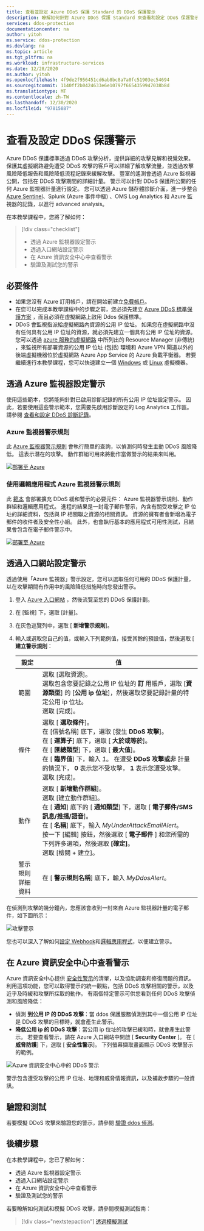 ```yaml
---
title: 查看並設定 Azure DDoS 保護 Standard 的 DDoS 保護警示
description: 瞭解如何針對 Azure DDoS 保護 Standard 來查看和設定 DDoS 保護警示。
services: ddos-protection
documentationcenter: na
author: yitoh
ms.service: ddos-protection
ms.devlang: na
ms.topic: article
ms.tgt_pltfrm: na
ms.workload: infrastructure-services
ms.date: 12/28/2020
ms.author: yitoh
ms.openlocfilehash: 4f9de2f956451cd6ab8bc8a7a0fc51903ec54694
ms.sourcegitcommit: 1140ff2b0424633e6e10797f6654359947038b8d
ms.translationtype: MT
ms.contentlocale: zh-TW
ms.lasthandoff: 12/30/2020
ms.locfileid: "97815887"
---
```

# <a name="view-and-configure-ddos-protection-alerts"></a>查看及設定 DDoS 保護警示

Azure DDoS 保護標準透過 DDoS 攻擊分析，提供詳細的攻擊見解和視覺效果。 保護其虛擬網路避免遭受 DDoS 攻擊的客戶可以詳細了解攻擊流量，並透過攻擊風險降低報告和風險降低流程記錄來緩解攻擊。 豐富的遙測會透過 Azure 監視器公開，包括在 DDoS 攻擊期間的詳細計量。 警示可以針對 DDoS 保護所公開的任何 Azure 監視器計量進行設定。 您可以透過 Azure 儲存體診斷介面，進一步整合 [Azure Sentinel](../sentinel/connect-azure-ddos-protection.md)、Splunk (Azure 事件中樞) 、OMS Log Analytics 和 Azure 監視器的記錄，以進行 advanced analysis。

在本教學課程中，您將了解如何：

> [!div class="checklist"]
> * 透過 Azure 監視器設定警示
> * 透過入口網站設定警示
> * 在 Azure 資訊安全中心中查看警示
> * 驗證及測試您的警示

## <a name="prerequisites"></a>必要條件

- 如果您沒有 Azure 訂用帳戶，請在開始前建立[免費帳戶](https://azure.microsoft.com/free/?WT.mc_id=A261C142F)。
- 在您可以完成本教學課程中的步驟之前，您必須先建立 [Azure DDoS 標準保護方案](manage-ddos-protection.md) ，而且必須在虛擬網路上啟用 Ddos 保護標準。
- DDoS 會監視指派給虛擬網路內資源的公用 IP 位址。 如果您在虛擬網路中沒有任何具有公用 IP 位址的資源，就必須先建立一個具有公用 IP 位址的資源。 您可以透過 [azure 服務的虛擬網路](../virtual-network/virtual-network-for-azure-services.md#services-that-can-be-deployed-into-a-virtual-network) 中所列出的 Resource Manager (非傳統) ，來監視所有部署資源的公用 IP 位址 (包括) 環境和 Azure VPN 閘道以外的後端虛擬機器位於虛擬網路 Azure App Service 的 Azure 負載平衡器。 若要繼續進行本教學課程，您可以快速建立一個 [Windows](../virtual-machines/windows/quick-create-portal.md?toc=%2fazure%2fvirtual-network%2ftoc.json) 或 [Linux](../virtual-machines/linux/quick-create-portal.md?toc=%2fazure%2fvirtual-network%2ftoc.json) 虛擬機器。     

## <a name="configure-alerts-through-azure-monitor"></a>透過 Azure 監視器設定警示

使用這些範本，您將能夠針對已啟用診斷記錄的所有公用 IP 位址設定警示。 因此，若要使用這些警示範本，您需要先啟用診斷設定的 Log Analytics 工作區。 請參閱 [查看和設定 DDoS 診斷記錄](diagnostic-logging.md)。

### <a name="azure-monitor-alert-rule"></a>Azure 監視器警示規則
此 [Azure 監視器警示規則](https://github.com/Azure/Azure-Network-Security/tree/master/Azure%20DDoS%20Protection/Azure%20Monitor%20Alert%20-%20DDoS%20Mitigation%20Started) 會執行簡單的查詢，以偵測何時發生主動 DDoS 風險降低。 這表示潛在的攻擊。 動作群組可用來將動作當做警示的結果來叫用。

[![部署至 Azure](../media/template-deployments/deploy-to-azure.svg)](https://portal.azure.com/#create/Microsoft.Template/uri/https%3A%2F%2Fraw.githubusercontent.com%2FAzure%2FAzure-Network-Security%2Fmaster%2FAzure%2520DDoS%2520Protection%2FAzure%2520Monitor%2520Alert%2520-%2520DDoS%2520Mitigation%2520Started%2FDDoSMitigationStarted.json)

### <a name="azure-monitor-alert-rule-with-logic-app"></a>使用邏輯應用程式 Azure 監視器警示規則

此 [範本](https://github.com/Azure/Azure-Network-Security/tree/master/Azure%20DDoS%20Protection/DDoS%20Mitigation%20Alert%20Enrichment) 會部署擴充 DDoS 緩和警示的必要元件： Azure 監視器警示規則、動作群組和邏輯應用程式。 進程的結果是一封電子郵件警示，內含有關受攻擊之 IP 位址的詳細資料，包括與 IP 相關聯之資源的相關資訊。 資源的擁有者會新增為電子郵件的收件者及安全性小組。 此外，也會執行基本的應用程式可用性測試，且結果會包含在電子郵件警示中。

[![部署至 Azure](../media/template-deployments/deploy-to-azure.svg)](https://portal.azure.com/#create/Microsoft.Template/uri/https%3A%2F%2Fraw.githubusercontent.com%2FAzure%2FAzure-Network-Security%2Fmaster%2FAzure%2520DDoS%2520Protection%2FDDoS%2520Mitigation%2520Alert%2520Enrichment%2FEnrich-DDoSAlert.json)

## <a name="configure-alerts-through-portal"></a>透過入口網站設定警示

透過使用「Azure 監視器」警示設定，您可以選取任何可用的 DDoS 保護計量，以在攻擊期間有作用中的風險降低措施時向您發出警示。 

1. 登入 [Azure 入口網站](https://portal.azure.com/) ，然後流覽至您的 DDoS 保護計劃。
2. 在 [監視] 下，選取 [計量]。
3. 在灰色巡覽列中，選取 [ **新增警示規則**]。 
4. 輸入或選取您自己的值，或輸入下列範例值，接受其餘的預設值，然後選取 [ **建立警示規則**：

    |設定                  |值                                                                                               |
    |---------                |---------                                                                                           |
    | 範圍                   | 選取 [選取資源]。 </br> 選取包含您要記錄之公用 IP 位址的 **訂** 用帳戶，選取 [**資源類型**] 的 [**公用 ip 位址**]，然後選取您要記錄計量的特定公用 ip 位址。 </br> 選取 [完成]。 | 
    | 條件 | 選取 [ **選取條件**]。 </br> 在 [信號名稱] 底下，選取 [發生 **DDoS 攻擊**]。 </br> 在 [ **運算子**] 底下，選取 [ **大於或等於**]。 </br> 在 [ **匯總類型**] 下，選取 [ **最大值**]。 </br> 在 [ **臨界值**] 下，輸入 *1*。 在遭受 **DDoS 攻擊或非** 計量的情況下， **0** 表示您不受攻擊， **1** 表示您遭受攻擊。 </br> 選取 [完成]。 | 
    | 動作 | 選取 [ **新增動作群組**]。 </br> 選取 [建立動作群組]。 </br> 在 [ **通知**] 底下的 [ **通知類型**] 下，選取 [ **電子郵件/SMS 訊息/推播/語音**]。 </br> 在 [ **名稱**] 底下，輸入 _MyUnderAttackEmailAlert_。 </br> 按一下 [編輯] 按鈕，然後選取 [ **電子郵件** ] 和您所需的下列許多選項，然後選取 **[確定]**。 </br> 選取 [檢閱 + 建立]。 | 
    | 警示規則詳細資料 | 在 [ **警示規則名稱**] 底下，輸入 _MyDdosAlert_。 |

在偵測到攻擊的幾分鐘內，您應該會收到一封來自 Azure 監視器計量的電子郵件，如下圖所示：

![攻擊警示](./media/manage-ddos-protection/ddos-alert.png)

您也可以深入了解如何[設定 Webhook](../azure-monitor/platform/alerts-webhooks.md?toc=%2fazure%2fvirtual-network%2ftoc.json)和[邏輯應用程式](../logic-apps/logic-apps-overview.md?toc=%2fazure%2fvirtual-network%2ftoc.json)，以便建立警示。

## <a name="view-alerts-in-azure-security-center"></a>在 Azure 資訊安全中心中查看警示

Azure 資訊安全中心提供 [安全性警示](../security-center/security-center-managing-and-responding-alerts.md)的清單，以及協助調查和修復問題的資訊。 利用這項功能，您可以取得警示的統一觀點，包括 DDoS 攻擊相關的警示，以及近乎及時緩和攻擊所採取的動作。
有兩個特定警示可供您看到任何 DDoS 攻擊偵測和風險降低：

- 偵測 **到公用 IP 的 DDoS 攻擊**：當 ddos 保護服務偵測到其中一個公用 IP 位址是 DDoS 攻擊的目標時，就會產生此警示。
- **降低公用 ip 的 DDoS 攻擊**：當公用 ip 位址的攻擊已緩和時，就會產生此警示。
若要查看警示，請在 Azure 入口網站中開啟 [ **Security Center** ]。 在 [ **威脅防護**] 下，選取 [ **安全性警示**]。 下列螢幕擷取畫面顯示 DDoS 攻擊警示的範例。

![Azure 資訊安全中心中的 DDoS 警示](./media/manage-ddos-protection/ddos-alert-asc.png)

警示包含遭受攻擊的公用 IP 位址、地理和威脅情報資訊，以及補救步驟的一般資訊。

## <a name="validate-and-test"></a>驗證和測試

若要模擬 DDoS 攻擊來驗證您的警示，請參閱 [驗證 ddos 偵測](test-through-simulations.md)。

## <a name="next-steps"></a>後續步驟

在本教學課程中，您已了解如何：

- 透過 Azure 監視器設定警示
- 透過入口網站設定警示
- 在 Azure 資訊安全中心中查看警示
- 驗證及測試您的警示

若要瞭解如何測試和模擬 DDoS 攻擊，請參閱模擬測試指南：

> [!div class="nextstepaction"]
> [透過模擬測試](test-through-simulations.md)